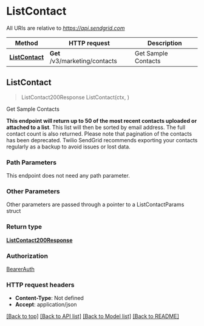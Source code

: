 # ListContact

All URIs are relative to *https://api.sendgrid.com*

Method | HTTP request | Description
------------- | ------------- | -------------
[**ListContact**](ListContact.md#ListContact) | **Get** /v3/marketing/contacts | Get Sample Contacts



## ListContact

> ListContact200Response ListContact(ctx, )

Get Sample Contacts

**This endpoint will return up to 50 of the most recent contacts uploaded or attached to a list**.   This list will then be sorted by email address.  The full contact count is also returned.  Please note that pagination of the contacts has been deprecated.  Twilio SendGrid recommends exporting your contacts regularly as a backup to avoid issues or lost data.

### Path Parameters

This endpoint does not need any path parameter.

### Other Parameters

Other parameters are passed through a pointer to a ListContactParams struct


### Return type

[**ListContact200Response**](ListContact200Response.md)

### Authorization

[BearerAuth](../README.md#BearerAuth)

### HTTP request headers

- **Content-Type**: Not defined
- **Accept**: application/json

[[Back to top]](#) [[Back to API list]](../README.md#documentation-for-api-endpoints)
[[Back to Model list]](../README.md#documentation-for-models)
[[Back to README]](../README.md)

